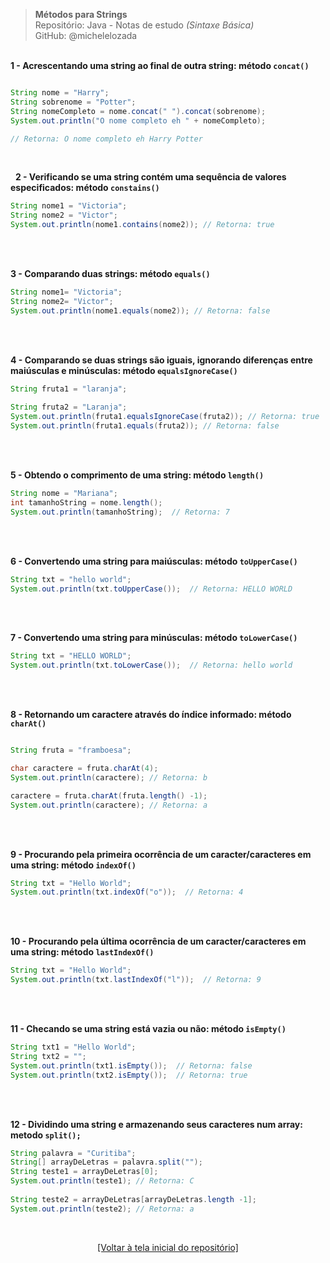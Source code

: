 > **Métodos para Strings**  
> Repositório: Java - Notas de estudo *(Sintaxe Básica)*    
> GitHub: @michelelozada
&nbsp;
     
&nbsp;           
**1 - Acrescentando uma string ao final de outra string: método `concat()`**  
```java

String nome = "Harry";
String sobrenome = "Potter";
String nomeCompleto = nome.concat(" ").concat(sobrenome);
System.out.println("O nome completo eh " + nomeCompleto);

// Retorna: O nome completo eh Harry Potter
```
&nbsp;
     
&nbsp; 
**2 - Verificando se uma string contém uma sequência de valores especificados: método `constains()`**    
```java
String nome1 = "Victoria";
String nome2 = "Victor";
System.out.println(nome1.contains(nome2)); // Retorna: true
```
&nbsp;
     
&nbsp;    
**3 - Comparando duas strings: método `equals()`**  
```java
String nome1= "Victoria";
String nome2= "Victor";
System.out.println(nome1.equals(nome2)); // Retorna: false
```
&nbsp;
     
&nbsp;    
**4 - Comparando se duas strings são iguais, ignorando diferenças entre maiúsculas e minúsculas: método `equalsIgnoreCase()`**  
```java
String fruta1 = "laranja";
    	
String fruta2 = "Laranja";
System.out.println(fruta1.equalsIgnoreCase(fruta2)); // Retorna: true 
System.out.println(fruta1.equals(fruta2)); // Retorna: false
```
&nbsp;
     
&nbsp;    
**5 - Obtendo o comprimento de uma string: método `length()`**  
```java
String nome = "Mariana";
int tamanhoString = nome.length();
System.out.println(tamanhoString);  // Retorna: 7
```
&nbsp;
     
&nbsp;       
**6 - Convertendo uma string para maiúsculas: método `toUpperCase()`**  
```java
String txt = "hello world";
System.out.println(txt.toUpperCase());  // Retorna: HELLO WORLD
```
&nbsp;
     
&nbsp;     
**7 - Convertendo uma string para minúsculas: método `toLowerCase()`**  
```java
String txt = "HELLO WORLD";
System.out.println(txt.toLowerCase());  // Retorna: hello world
```
&nbsp;
     
&nbsp;      
**8 - Retornando um caractere através do índice informado: método `charAt()`**  
```java

String fruta = "framboesa";

char caractere = fruta.charAt(4);
System.out.println(caractere); // Retorna: b

caractere = fruta.charAt(fruta.length() -1);
System.out.println(caractere); // Retorna: a
```
&nbsp;
     
&nbsp;    
**9 - Procurando pela primeira ocorrência de um caracter/caracteres em uma string: método `indexOf()`**  
```java
String txt = "Hello World";
System.out.println(txt.indexOf("o"));  // Retorna: 4
```
&nbsp;
     
&nbsp;     
**10 - Procurando pela última ocorrência de um caracter/caracteres em uma string: método `lastIndexOf()`**  
```java
String txt = "Hello World";
System.out.println(txt.lastIndexOf("l"));  // Retorna: 9
```
&nbsp;
     
&nbsp;     
**11 - Checando se uma string está vazia ou não: método `isEmpty()`**  
```java
String txt1 = "Hello World";
String txt2 = "";
System.out.println(txt1.isEmpty());  // Retorna: false
System.out.println(txt2.isEmpty());  // Retorna: true
```
&nbsp;
     
&nbsp;     
**12 - Dividindo uma string e armazenando seus caracteres num array: metodo `split();`**  
```java
String palavra = "Curitiba";
String[] arrayDeLetras = palavra.split("");
String teste1 = arrayDeLetras[0];
System.out.println(teste1); // Retorna: C
    	
String teste2 = arrayDeLetras[arrayDeLetras.length -1];
System.out.println(teste2); // Retorna: a
```

&nbsp;

<div align="center">
<a href="https://github.com/michelelozada/Java-Study-Notes">[Voltar à tela inicial do repositório]</a>
</div>